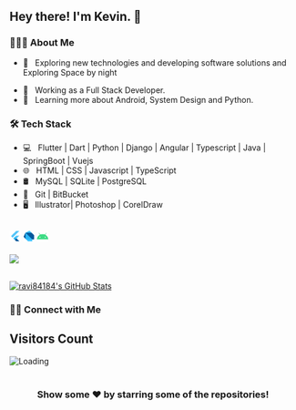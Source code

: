 <h2> Hey there! I'm Kevin. 👋</h2>

<h3> 👨🏻‍💻 About Me </h3>

- 🤔 &nbsp; Exploring new technologies and developing software solutions and Exploring Space by night
<!-- - 🎓 &nbsp; Studying Computer Science and Mathematics at University of Massachusetts Amherst. -->
- 💼 &nbsp; Working as a Full Stack Developer.
- 🌱 &nbsp; Learning more about Android, System Design and Python.

<h3>🛠 Tech Stack</h3>

- 💻 &nbsp; Flutter | Dart | Python | Django | Angular | Typescript | Java | SpringBoot | Vuejs
- 🌐 &nbsp; HTML | CSS | Javascript | TypeScript
- 🛢 &nbsp; MySQL  | SQLite | PostgreSQL
- 🔧 &nbsp; Git | BitBucket
- 🖥 &nbsp; Illustrator| Photoshop | CorelDraw

<br/>
<code><img height="20" src="https://raw.githubusercontent.com/github/explore/80688e429a7d4ef2fca1e82350fe8e3517d3494d/topics/flutter/flutter.png"></code>
<code><img height="20" src="https://raw.githubusercontent.com/github/explore/80688e429a7d4ef2fca1e82350fe8e3517d3494d/topics/dart/dart.png"></code>
<code><img height="20" src="https://raw.githubusercontent.com/github/explore/80688e429a7d4ef2fca1e82350fe8e3517d3494d/topics/android/android.png"></code>

<br/>
<br/>
<a href="https://github.com/tailoristic">
  <img align="center" src="https://github-readme-stats.vercel.app/api/top-langs/?username=tailoristic&theme=light&hide_langs_below=1" />
</a>
<br/>
<br/>

[![ravi84184's GitHub Stats](https://github-readme-stats.vercel.app/api?username=tailoristic&show_icons=true)](https://github.com/tailoristic)

<h3> 🤝🏻 Connect with Me </h3>

<p align="center">
 <a href="https://in.linkedin.com/in/%F0%9F%8E%AF-kevin-tailor-52baa2164">
   </a>
   <a href="https://www.instagram.com/tailoristic/">
   </a>
   <a href="https://x.com/tailoristic?lang=en">
   </a>
   <a href="mailto:kevin7aylor@gmail.com">
   </a>
</p>


<!-- 
<h3>Usefull links:-</h3>

Notification Check using postman : [Click](https://documenter.getpostman.com/view/5195617/TVK8bL7r)
 -->


## Visitors Count

<img align="left" src = "https://profile-counter.glitch.me/tailoristic/count.svg" alt ="Loading">
<br/>
<br/>
<div align="center">

### Show some ❤️ by starring some of the repositories!

</div>
